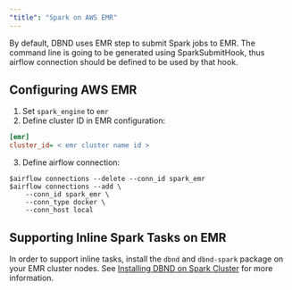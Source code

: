 ```yaml
---
"title": "Spark on AWS EMR"
---
```

By default, DBND uses EMR step to submit Spark jobs to EMR.  The command line is going to be generated using SparkSubmitHook, thus airflow connection should be defined to be used by that hook.

## Configuring AWS EMR

1. Set `spark_engine` to `emr`
2. Define cluster ID in EMR configuration:
```ini
[emr]
cluster_id= < emr cluster name id >
``` 

3. Define airflow connection:  
```shell
$airflow connections --delete --conn_id spark_emr
$airflow connections --add \
    --conn_id spark_emr \
    --conn_type docker \
    --conn_host local
```


## Supporting Inline Spark Tasks on EMR
In order to support inline tasks, install the `dbnd` and `dbnd-spark` package on your EMR cluster nodes. See [Installing DBND on Spark Cluster](doc:installing-dbnd-on-spark-cluster) for more information.